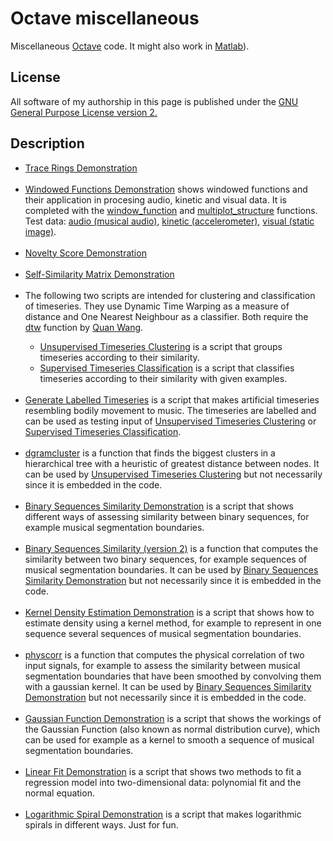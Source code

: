 # Octave miscellaneous

Miscellaneous <a href="https://www.gnu.org/software/octave/">Octave</a> code. 
It might also work in <a href="http://mathworks.com">Matlab</a>).

## License
All software of my authorship in this page is published under the <a href="https://www.gnu.org/licenses/old-licenses/gpl-2.0.en.html">GNU General Purpose License version 2.</a>

## Description 

<ul>

<li><a href="https://gitlab.jyu.fi/juigmend/octave-miscellaneous/-/blob/main/trace_rings_DEMO.m">Trace Rings Demonstration</a> </li>

<br>
<li><a href="https://gitlab.jyu.fi/juigmend/octave-miscellaneous/-/blob/main/Windowed_Functions_DEMO.m">Windowed Functions Demonstration</a> 
shows windowed functions and their application in procesing audio, kinetic and visual data. It is completed with the 
<a href="https://gitlab.jyu.fi/juigmend/octave-miscellaneous/-/blob/main/window_function.m">window_function</a>  and 
<a href="https://gitlab.jyu.fi/juigmend/octave-miscellaneous/-/blob/main/multiplot_structure.m">multiplot_structure</a> functions.
Test data:
<a href="https://gitlab.jyu.fi/juigmend/octave-miscellaneous/-/blob/main/Mulla_Sanat_On_puolikertosae.wav">audio (musical audio)</a>, 
<a href="https://gitlab.jyu.fi/juigmend/octave-miscellaneous/-/blob/main/square_rest_circle_period4s.wii">kinetic (accelerometer)</a>, 
<a href="https://gitlab.jyu.fi/juigmend/octave-miscellaneous/-/blob/main/juan_2005_mexico_GREY.jpg">visual (static image)</a>.
</li>

<br>
<li><a href="https://gitlab.jyu.fi/juigmend/octave-miscellaneous/-/blob/main/novelty_score_DEMO.m">Novelty Score Demonstration</a> </li>

<br>
<li><a href="https://gitlab.jyu.fi/juigmend/octave-miscellaneous/-/blob/main/self_similarity_matrix_DEMO.m">Self-Similarity Matrix Demonstration</a> </li>

<br>
<li>The following two scripts are intended for clustering and classification of timeseries. They use Dynamic Time Warping as a measure of distance and One Nearest Neighbour as a classifier. Both require the <a href="https://gitlab.jyu.fi/juigmend/octave-miscellaneous/-/blob/main/dtw.m">dtw</a> function by <a href="http://quanthu.com">Quan Wang</a>.</li>

<ul>
<li><a href="https://gitlab.jyu.fi/juigmend/octave-miscellaneous/-/blob/main/unsupervised_timeseries_clustering.m">Unsupervised Timeseries Clustering</a> is a script that groups timeseries according to their similarity.</li>

<li><a href="https://gitlab.jyu.fi/juigmend/octave-miscellaneous/-/blob/main/supervised_timeseries_classification.m">Supervised Timeseries Classification</a> is a script that classifies timeseries according to their similarity with given examples.</li>
</ul>

<br>
<li><a href="https://gitlab.jyu.fi/juigmend/octave-miscellaneous/-/blob/main/generate_labelled_timeseries.m">Generate Labelled Timeseries</a>
is a script that makes artificial timeseries resembling bodily movement to music. The timeseries are labelled and can be used as testing input of <a href="https://gitlab.jyu.fi/juigmend/octave-miscellaneous/-/blob/main/unsupervised_timeseries_clustering.m">Unsupervised Timeseries Clustering</a> or <a href="https://gitlab.jyu.fi/juigmend/octave-miscellaneous/-/blob/main/supervised_timeseries_classification.m">Supervised Timeseries Classification</a>.</li>

<br>
<li><a href="https://gitlab.jyu.fi/juigmend/octave-miscellaneous/-/blob/main/dgramcluster.m">dgramcluster</a> is a function that finds the biggest clusters in a hierarchical tree with a heuristic of greatest distance between  nodes. 
It can be used by <a href="https://gitlab.jyu.fi/juigmend/octave-miscellaneous/-/blob/main/unsupervised_timeseries_clustering.m">Unsupervised Timeseries Clustering</a> but not necessarily since it is embedded in the code.</li>

<br>
<li><a href="https://gitlab.jyu.fi/juigmend/octave-miscellaneous/-/blob/main/binary_sequences_similarity_demo.m">Binary Sequences Similarity Demonstration</a> 
is a script that shows different ways of assessing similarity between binary sequences, 
for example musical segmentation boundaries. </li>

<br>
<li><a href="https://gitlab.jyu.fi/juigmend/octave-miscellaneous/-/blob/main/binseqsi.m">Binary Sequences Similarity (version 2)</a> 
is a function that computes the similarity between two binary sequences, 
for example sequences of musical segmentation boundaries. 
It can be used by <a href="https://gitlab.jyu.fi/juigmend/octave-miscellaneous/-/blob/main/binary_sequences_similarity_demo.m">Binary Sequences Similarity Demonstration</a> 
but not necessarily since it is embedded in the code.</li>

<br>
<li><a href="https://gitlab.jyu.fi/juigmend/octave-miscellaneous/-/blob/main/kernel_density_estimation_demo.m">Kernel Density Estimation Demonstration</a> 
is a script that shows how to estimate density using a kernel method, 
for example to represent in one sequence several sequences of musical segmentation boundaries. </li>

<br>
<li><a href="https://gitlab.jyu.fi/juigmend/octave-miscellaneous/-/blob/main/physcorr.m">physcorr</a> 
is a function that computes the physical correlation of two input signals, 
for example to assess the similarity between musical segmentation boundaries that have been smoothed by convolving them with a gaussian kernel. 
It can be used by <a href="https://gitlab.jyu.fi/juigmend/octave-miscellaneous/-/blob/main/binary_sequences_similarity_demo.m">Binary Sequences Similarity Demonstration</a> 
but not necessarily since it is embedded in the code.</li>

<br>
<li><a href="https://gitlab.jyu.fi/juigmend/octave-miscellaneous/-/blob/main/gaussian_function_demo.m">Gaussian Function Demonstration</a> 
is a script that shows the workings of the Gaussian Function (also known as normal distribution curve), 
which can be used for example as a kernel to smooth a sequence of musical segmentation boundaries. </li>

<br>
<li><a href="https://gitlab.jyu.fi/juigmend/octave-miscellaneous/-/blob/main/linear_fit_demo.m">Linear Fit Demonstration</a> 
is a script that shows two methods to fit a regression model into two-dimensional data: polynomial fit and 
the normal equation. </li>

<br>
<li><a href="https://gitlab.jyu.fi/juigmend/octave-miscellaneous/-/blob/main/logspiral_demo.m">Logarithmic Spiral Demonstration</a> is a script that makes logarithmic spirals in different ways. Just for fun.</li>

</ul>
